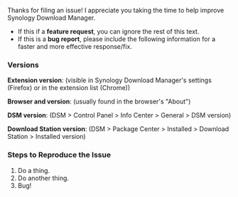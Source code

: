 Thanks for filing an issue! I appreciate you taking the time to help improve Synology Download Manager.

- If this if a **feature request**, you can ignore the rest of this text. 
- If this is a **bug report**, please include the following information for a faster and more effective response/fix.

### Versions

**Extension version**: (visible in Synology Download Manager's settings (Firefox) or in the extension list (Chrome))

**Browser and version**: (usually found in the browser's "About")

**DSM version**: (DSM > Control Panel > Info Center > General > DSM version)

**Download Station version**: (DSM > Package Center > Installed > Download Station > Installed version)

### Steps to Reproduce the Issue

1. Do a thing.
2. Do another thing.
3. Bug!

